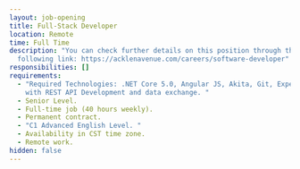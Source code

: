 ```yaml
---
layout: job-opening
title: Full-Stack Developer
location: Remote
time: Full Time
description: "You can check further details on this position through the
  following link: https://acklenavenue.com/careers/software-developer"
responsibilities: []
requirements:
  - "Required Technologies: .NET Core 5.0, Angular JS, Akita, Git, Experience
    with REST API Development and data exchange. "
  - Senior Level.
  - Full-time job (40 hours weekly).
  - Permanent contract.
  - "C1 Advanced English Level. "
  - Availability in CST time zone.
  - Remote work.
hidden: false
---
```

